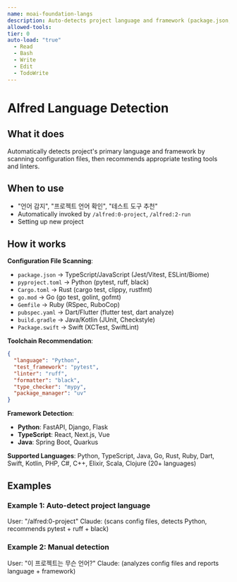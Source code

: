 ```yaml
---
name: moai-foundation-langs
description: Auto-detects project language and framework (package.json, pyproject.toml, etc)
allowed-tools:
tier: 0
auto-load: "true"
  - Read
  - Bash
  - Write
  - Edit
  - TodoWrite
---
```


# Alfred Language Detection

## What it does

Automatically detects project's primary language and framework by scanning configuration files, then recommends appropriate testing tools and linters.

## When to use

- "언어 감지", "프로젝트 언어 확인", "테스트 도구 추천"
- Automatically invoked by `/alfred:0-project`, `/alfred:2-run`
- Setting up new project

## How it works

**Configuration File Scanning**:
- `package.json` → TypeScript/JavaScript (Jest/Vitest, ESLint/Biome)
- `pyproject.toml` → Python (pytest, ruff, black)
- `Cargo.toml` → Rust (cargo test, clippy, rustfmt)
- `go.mod` → Go (go test, golint, gofmt)
- `Gemfile` → Ruby (RSpec, RuboCop)
- `pubspec.yaml` → Dart/Flutter (flutter test, dart analyze)
- `build.gradle` → Java/Kotlin (JUnit, Checkstyle)
- `Package.swift` → Swift (XCTest, SwiftLint)

**Toolchain Recommendation**:
```json
{
  "language": "Python",
  "test_framework": "pytest",
  "linter": "ruff",
  "formatter": "black",
  "type_checker": "mypy",
  "package_manager": "uv"
}
```

**Framework Detection**:
- **Python**: FastAPI, Django, Flask
- **TypeScript**: React, Next.js, Vue
- **Java**: Spring Boot, Quarkus

**Supported Languages**: Python, TypeScript, Java, Go, Rust, Ruby, Dart, Swift, Kotlin, PHP, C#, C++, Elixir, Scala, Clojure (20+ languages)

## Examples

### Example 1: Auto-detect project language
User: "/alfred:0-project"
Claude: (scans config files, detects Python, recommends pytest + ruff + black)

### Example 2: Manual detection
User: "이 프로젝트는 무슨 언어?"
Claude: (analyzes config files and reports language + framework)